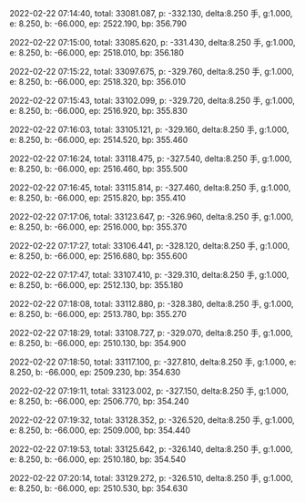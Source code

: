 2022-02-22 07:14:40, total: 33081.087, p: -332.130, delta:8.250 手, g:1.000, e: 8.250, b: -66.000, ep: 2522.190, bp: 356.790

2022-02-22 07:15:00, total: 33085.620, p: -331.430, delta:8.250 手, g:1.000, e: 8.250, b: -66.000, ep: 2518.010, bp: 356.180

2022-02-22 07:15:22, total: 33097.675, p: -329.760, delta:8.250 手, g:1.000, e: 8.250, b: -66.000, ep: 2518.320, bp: 356.010

2022-02-22 07:15:43, total: 33102.099, p: -329.720, delta:8.250 手, g:1.000, e: 8.250, b: -66.000, ep: 2516.920, bp: 355.830

2022-02-22 07:16:03, total: 33105.121, p: -329.160, delta:8.250 手, g:1.000, e: 8.250, b: -66.000, ep: 2514.520, bp: 355.460

2022-02-22 07:16:24, total: 33118.475, p: -327.540, delta:8.250 手, g:1.000, e: 8.250, b: -66.000, ep: 2516.460, bp: 355.500

2022-02-22 07:16:45, total: 33115.814, p: -327.460, delta:8.250 手, g:1.000, e: 8.250, b: -66.000, ep: 2515.820, bp: 355.410

2022-02-22 07:17:06, total: 33123.647, p: -326.960, delta:8.250 手, g:1.000, e: 8.250, b: -66.000, ep: 2516.000, bp: 355.370

2022-02-22 07:17:27, total: 33106.441, p: -328.120, delta:8.250 手, g:1.000, e: 8.250, b: -66.000, ep: 2516.680, bp: 355.600

2022-02-22 07:17:47, total: 33107.410, p: -329.310, delta:8.250 手, g:1.000, e: 8.250, b: -66.000, ep: 2512.130, bp: 355.180

2022-02-22 07:18:08, total: 33112.880, p: -328.380, delta:8.250 手, g:1.000, e: 8.250, b: -66.000, ep: 2513.780, bp: 355.270

2022-02-22 07:18:29, total: 33108.727, p: -329.070, delta:8.250 手, g:1.000, e: 8.250, b: -66.000, ep: 2510.130, bp: 354.900

2022-02-22 07:18:50, total: 33117.100, p: -327.810, delta:8.250 手, g:1.000, e: 8.250, b: -66.000, ep: 2509.230, bp: 354.630

2022-02-22 07:19:11, total: 33123.002, p: -327.150, delta:8.250 手, g:1.000, e: 8.250, b: -66.000, ep: 2506.770, bp: 354.240

2022-02-22 07:19:32, total: 33128.352, p: -326.520, delta:8.250 手, g:1.000, e: 8.250, b: -66.000, ep: 2509.000, bp: 354.440

2022-02-22 07:19:53, total: 33125.642, p: -326.140, delta:8.250 手, g:1.000, e: 8.250, b: -66.000, ep: 2510.180, bp: 354.540

2022-02-22 07:20:14, total: 33129.272, p: -326.510, delta:8.250 手, g:1.000, e: 8.250, b: -66.000, ep: 2510.530, bp: 354.630